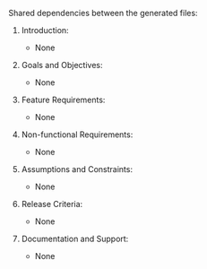 Shared dependencies between the generated files:

1. Introduction:
   - None

2. Goals and Objectives:
   - None

3. Feature Requirements:
   - None

4. Non-functional Requirements:
   - None

5. Assumptions and Constraints:
   - None

6. Release Criteria:
   - None

7. Documentation and Support:
   - None